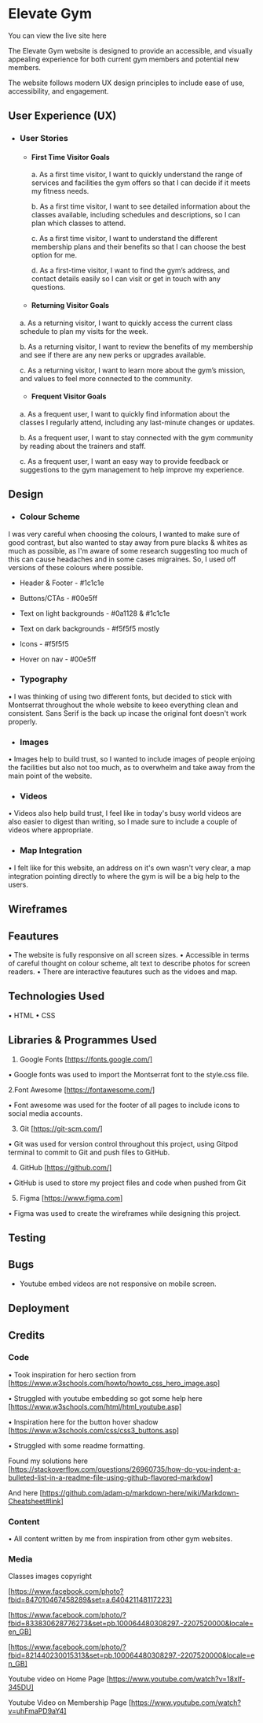 # Elevate Gym

You can view the live site here

The Elevate Gym website is designed to provide an accessible, and visually appealing experience for both current gym members and potential new members. 

The website follows modern UX design principles to include ease of use, accessibility, and engagement.

## User Experience (UX)

* ### User Stories

  * #### First Time Visitor Goals

    a. As a first time visitor, I want to quickly understand the range of services and facilities the gym offers so that I can decide if it meets my fitness needs.

    b. As a first time visitor, I want to see detailed information about the classes available, including schedules and descriptions, so I can plan which classes to attend.

    c. As a first time visitor, I want to understand the different membership plans and their benefits so that I can choose the best option for me.

    d. As a first-time visitor, I want to find the gym’s address, and contact details easily so I can visit or get in touch with any questions.

  * #### Returning Visitor Goals 

  a. As a returning visitor, I want to quickly access the current class schedule to plan my visits for the week.

  b. As a returning visitor, I want to review the benefits of my membership and see if there are any new perks or upgrades available.

  c. As a returning visitor, I want to learn more about the gym’s  mission, and values to feel more connected to the community.


  * #### Frequent Visitor Goals 

  a. As a frequent user, I want to quickly find information about the classes I regularly attend, including any last-minute changes or updates.

  b. As a frequent user, I want to stay connected with the gym community by reading about the trainers and staff.

  c. As a frequent user, I want an easy way to provide feedback or suggestions to the gym management to help improve my experience.


## Design

* ### Colour Scheme

I was very careful when choosing the colours, I wanted to make sure of good contrast, but also wanted to stay away from pure blacks & whites as much as possible, as I'm aware of some research suggesting too much of this can cause headaches and in some cases migraines. So, I used off versions of these colours where possible.

* Header & Footer - #1c1c1e
* Buttons/CTAs - #00e5ff
* Text on light backgrounds - #0a1128 & #1c1c1e
* Text on dark backgrounds - #f5f5f5 mostly
* Icons - #f5f5f5
* Hover on nav - #00e5ff

* ### Typography

• I was thinking of using two different fonts, but decided to stick with Montserrat throughout the whole website to keeo everything clean and consistent. 
 Sans Serif is the back up incase the original font doesn't work properly. 

* ### Images

• Images help to build trust, so I wanted to include images of people enjoing the facilities but also not too much, as to overwhelm and take away from the main point of the website.


* ### Videos

• Videos also help build trust, I feel like in today's busy world videos are also easier to digest than writing, so I made sure to include a couple of videos where appropriate. 

* ### Map Integration

• I felt like for this website, an address on it's own wasn't very clear, a map integration pointing directly to where the gym is will be a big help to the users.

## Wireframes


 ## Feautures

 • The website is fully responsive on all screen sizes.
 • Accessible in terms of careful thought on colour scheme, alt text to describe photos for screen readers.
 • There are interactive feautures such as the vidoes and map.

## Technologies Used

• HTML
• CSS



## Libraries & Programmes Used

1. Google Fonts [https://fonts.google.com/]

• Google fonts was used to import the Montserrat font to the style.css file.

2.Font Awesome [https://fontawesome.com/]

• Font awesome was used for the footer of all pages to include icons to social media accounts.

3. Git [https://git-scm.com/]

• Git was used for version control throughout this project, using Gitpod terminal to commit to Git and push files to GitHub.

4. GitHub [https://github.com/]

• GitHub is used to store my project files and code when pushed from Git

5. Figma [https://www.figma.com]

• Figma was used to create the wireframes while designing this project.


## Testing

## Bugs

* Youtube embed videos are not responsive on mobile screen.

## Deployment

## Credits

### Code

• Took inspiration for hero section from [https://www.w3schools.com/howto/howto_css_hero_image.asp]

• Struggled with youtube embedding so got some help here [https://www.w3schools.com/html/html_youtube.asp]

• Inspiration here for the button hover shadow [https://www.w3schools.com/css/css3_buttons.asp]

• Struggled with some readme formatting.

  Found my solutions here [https://stackoverflow.com/questions/26960735/how-do-you-indent-a-bulleted-list-in-a-readme-file-using-github-flavored-markdow]
    
  And here [https://github.com/adam-p/markdown-here/wiki/Markdown-Cheatsheet#link] 


### Content

• All content written by me from inspiration from other gym websites.

### Media

Classes images copyright 

[https://www.facebook.com/photo?fbid=847010467458289&set=a.640421148117223]

[https://www.facebook.com/photo/?fbid=833830628776273&set=pb.100064480308297.-2207520000&locale=en_GB]

[https://www.facebook.com/photo/?fbid=821440230015313&set=pb.100064480308297.-2207520000&locale=en_GB]

Youtube video on Home Page [https://www.youtube.com/watch?v=18xIf-345DU]

Youtube Video on Membership Page [https://www.youtube.com/watch?v=uhFmaPD9aY4]

















    
